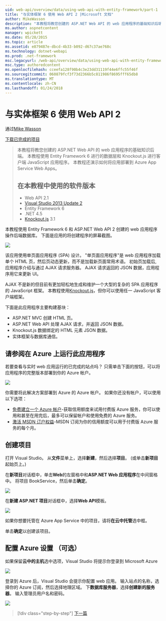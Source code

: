 ```yaml
---
uid: web-api/overview/data/using-web-api-with-entity-framework/part-1
title: "与实体框架 6 使用 Web API 2 |Microsoft 文档"
author: MikeWasson
description: "本教程将教您创建的 ASP.NET Web API 的 web 应用程序的基础知识后端。 本教程使用 Entity Framework 6 的数据布局..."
ms.author: aspnetcontent
manager: wpickett
ms.date: 05/28/2015
ms.topic: article
ms.assetid: e879487e-dbcd-4b33-b092-d67c37ae768c
ms.technology: dotnet-webapi
ms.prod: .net-framework
msc.legacyurl: /web-api/overview/data/using-web-api-with-entity-framework/part-1
msc.type: authoredcontent
ms.openlocfilehash: cceefa128f90b4c3e23dd31119f44e6ffc55f46f
ms.sourcegitcommit: 060879fcf3f73d2366b5c811986f8695fff65db8
ms.translationtype: MT
ms.contentlocale: zh-CN
ms.lasthandoff: 01/24/2018
---
```

<a name="using-web-api-2-with-entity-framework-6"></a>与实体框架 6 使用 Web API 2
====================
通过[Mike Wasson](https://github.com/MikeWasson)

[下载已完成的项目](https://github.com/MikeWasson/BookService)

> 本教程将教您创建的 ASP.NET Web API 的 web 应用程序的基础知识后端。 本教程使用 Entity Framework 6 进行的数据层和 Knockout.js 进行客户端 JavaScript 应用程序。 本教程还演示如何将应用部署到 Azure App Service Web Apps。
> 
> ## <a name="software-versions-used-in-the-tutorial"></a>在本教程中使用的软件版本
> 
> 
> - Web API 2.1
> - [Visual Studio 2013 Update 2](https://www.visualstudio.com/downloads/download-visual-studio-vs)
> - Entity Framework 6
> - .NET 4.5
> - [Knockout.js](http://knockoutjs.com/) 3.1


本教程使用 Entity Framework 6 和 ASP.NET Web API 2 创建的 web 应用程序操作后端数据库。 下面是应用的将创建程序的屏幕截图。

[![](part-1/_static/image2.png)](part-1/_static/image1.png)

该应用使用单页面应用程序 (SPA) 设计。 "单页面应用程序"是 web 应用程序加载单个 HTML 页，然后页动态更新，而不是加载新页面常用术语。 初始页加载后, 应用程序介绍与通过 AJAX 请求服务器。 AJAX 请求返回的 JSON 数据，应用程序用它来更新 UI。

AJAX 不是新的但目前有更加轻松地生成和维护一个大型的复杂的 SPA 应用程序的 JavaScript 框架。 本教程使用[Knockout.js](http://knockoutjs.com/)，但你可以使用任一 JavaScript 客户端框架。

下面是此应用程序主要构建基块：

- ASP.NET MVC 创建 HTML 页。
- ASP.NET Web API 处理 AJAX 请求，并返回 JSON 数据。
- Knockout.js 数据绑定的 HTML 元素 JSON 数据。
- 实体框架与数据库通信。

## <a name="see-this-app-running-on-azure"></a>请参阅在 Azure 上运行此应用程序

若要查看与实时 web 应用运行的已完成的站点吗？ 只需单击下面的按钮，可以将应用程序的完整版本部署到你的 Azure 帐户。

[![](http://azuredeploy.net/deploybutton.png)](https://azuredeploy.net/?WT.mc_id=deploy_azure_aspnet&repository=https://github.com/tfitzmac/BookService)

你需要将此解决方案部署到 Azure 的 Azure 帐户。 如果你还没有帐户，可以使用以下选项：

- [免费建立一个 Azure 帐户](https://azure.microsoft.com/pricing/free-trial/?WT.mc_id=A443DD604)-获取信用额度来试用付费版 Azure 服务，你可以使用和甚至在用完后，最多可以保留帐户和使用免费的 Azure 服务。
- [激活 MSDN 订户权益](https://azure.microsoft.com/pricing/member-offers/msdn-benefits-details/?WT.mc_id=A443DD604)-MSDN 订阅为你的信用额度可以用于付费版 Azure 服务的每个月。

## <a name="create-the-project"></a>创建项目

打开 Visual Studio。 从**文件**菜单上，选择**新建**，然后选择**项目**。 (或单击**新项目**起始页上。)

在**新项目**对话框中，单击**Web**的左窗格中和**ASP.NET Web 应用程序**在中间窗格中。 将项目 BookService，然后单击**确定**。

[![](part-1/_static/image4.png)](part-1/_static/image3.png)

在**新建 ASP.NET 项目**对话框中，选择**Web API**模板。

[![](part-1/_static/image6.png)](part-1/_static/image5.png)

如果你想要托管在 Azure App Service 中的项目，请将**在云中托管**选中框。

单击**确定**以创建该项目。

## <a name="configure-azure-settings-optional"></a>配置 Azure 设置 （可选）

如果保留**云中的主机**选中选项，Visual Studio 将提示你登录到 Microsoft Azure

[![](part-1/_static/image8.png)](part-1/_static/image7.png)

登录到 Azure 后，Visual Studio 会提示你配置 web 应用。 输入站点的名称，选择你的 Azure 订阅，然后选择地理区域。 下**数据库服务器**，选择**创建新的服务器**。 输入管理员用户名和密码。

[![](part-1/_static/image10.png)](part-1/_static/image9.png)

>[!div class="step-by-step"]
[下一篇](part-2.md)
